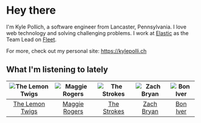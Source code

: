 # Hey there


I'm Kyle Pollich, a software engineer from Lancaster, Pennsylvania. I love web technology and solving challenging problems.
I work at [Elastic](https://www.elastic.co/) as the Team Lead on [Fleet](https://www.elastic.co/guide/en/fleet/current/fleet-overview.html).

For more, check out my personal site: https://kylepolli.ch

## What I'm listening to lately

<!-- begin artists -->
  |![The Lemon Twigs](https://i.scdn.co/image/ab6761610000f1788004d3184eb89db0618772ed)|![Maggie Rogers](https://i.scdn.co/image/ab6761610000f178621d7cddc0d2fa4d94ed1c1e)|![The Strokes](https://i.scdn.co/image/ab6761610000f178c3b137793230f4043feb0089)|![Zach Bryan](https://i.scdn.co/image/ab6761610000f1784fd54df35bfcfa0fc9fc2da7)|![Bon Iver](https://i.scdn.co/image/ab6761610000f17867be065df01f37a3880216be)|
  |:---:|:---:|:---:|:---:|:---:|
  |[The Lemon Twigs](https://open.spotify.com/artist/7eYZSXnQVCODCVmTV8Hk2T)|[Maggie Rogers](https://open.spotify.com/artist/4NZvixzsSefsNiIqXn0NDe)|[The Strokes](https://open.spotify.com/artist/0epOFNiUfyON9EYx7Tpr6V)|[Zach Bryan](https://open.spotify.com/artist/40ZNYROS4zLfyyBSs2PGe2)|[Bon Iver](https://open.spotify.com/artist/4LEiUm1SRbFMgfqnQTwUbQ)|
<!-- end artists -->
